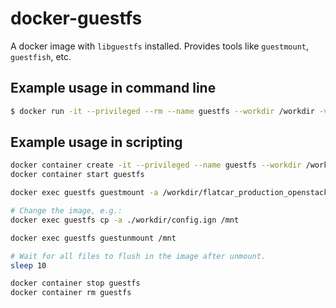 # docker-guestfs

A docker image with `libguestfs` installed. Provides tools like `guestmount`, `guestfish`, etc.

## Example usage in command line

```bash
$ docker run -it --privileged --rm --name guestfs --workdir /workdir -v "${PWD}:/workdir" giantswarm/guestfs:1.0.0 bash
```

## Example usage in scripting

```bash
docker container create -it --privileged --name guestfs --workdir /workdir -v "${PWD}:/workdir" giantswarm/guestfs:1.0.0 bash
docker container start guestfs

docker exec guestfs guestmount -a /workdir/flatcar_production_openstack_image.img -m /dev/sda6 /mnt

# Change the image, e.g.:
docker exec guestfs cp -a ./workdir/config.ign /mnt

docker exec guestfs guestunmount /mnt

# Wait for all files to flush in the image after unmount.
sleep 10

docker container stop guestfs
docker container rm guestfs
```

